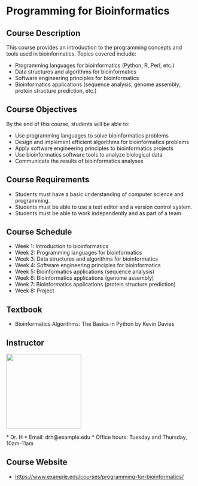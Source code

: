 # Programming for Bioinformatics

## Course Description

This course provides an introduction to the programming concepts and tools used in bioinformatics. Topics covered include:

* Programming languages for bioinformatics (Python, R, Perl, etc.)
* Data structures and algorithms for bioinformatics
* Software engineering principles for bioinformatics
* Bioinformatics applications (sequence analysis, genome assembly, protein structure prediction, etc.)

## Course Objectives

By the end of this course, students will be able to:

* Use programming languages to solve bioinformatics problems
* Design and implement efficient algorithms for bioinformatics problems
* Apply software engineering principles to bioinformatics projects
* Use bioinformatics software tools to analyze biological data
* Communicate the results of bioinformatics analyses

## Course Requirements

* Students must have a basic understanding of computer science and programming.
* Students must be able to use a text editor and a version control system.
* Students must be able to work independently and as part of a team.

## Course Schedule

* Week 1: Introduction to bioinformatics
* Week 2: Programming languages for bioinformatics
* Week 3: Data structures and algorithms for bioinformatics
* Week 4: Software engineering principles for bioinformatics
* Week 5: Bioinformatics applications (sequence analysis)
* Week 6: Bioinformatics applications (genome assembly)
* Week 7: Bioinformatics applications (protein structure prediction)
* Week 8: Project

## Textbook

* Bioinformatics Algorithms: The Basics in Python by Kevin Davies

## Instructor
<p align="left">
  <img src="https://github.com/drshahizan/learn-github/blob/main/exercise/ChristineNies/data/images.jpeg" height="200">
</p>
* Dr. H
* Email: drh@example.edu
* Office hours: Tuesday and Thursday, 10am-11am

## Course Website

* https://www.example.edu/courses/programming-for-bioinformatics/
